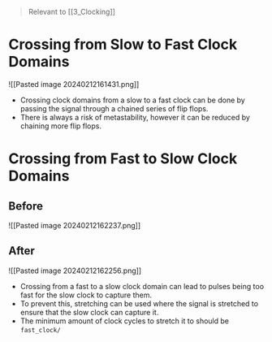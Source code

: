 > Relevant to [[3_Clocking]]
# Crossing from Slow to Fast Clock Domains
![[Pasted image 20240212161431.png]]
* Crossing clock domains from a slow to a fast clock can be done by passing the signal through a chained series of flip flops.
* There is always a risk of metastability, however it can be reduced by chaining more flip flops.

# Crossing from Fast to Slow Clock Domains
## Before
![[Pasted image 20240212162237.png]]
## After
![[Pasted image 20240212162256.png]]
* Crossing from a fast to a slow clock domain can lead to pulses being too fast for the slow clock to capture them.
* To prevent this, stretching can be used where the signal is stretched to ensure that the slow clock can capture it. 
* The minimum amount of clock cycles to stretch it to should be `fast_clock/`